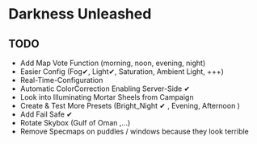 # Darkness Unleashed

## TODO
- Add Map Vote Function (morning, noon, evening, night)
- Easier Config (Fog✔, Light✔, Saturation, Ambient Light, +++) 
- Real-Time-Configuration
- Automatic ColorCorrection Enabling Server-Side  ✔
- Look into Illuminating Mortar Sheels from Campaign
- Create & Test More Presets (Bright_Night ✔ , Evening, Afternoon )
- Add Fail Safe ✔
- Rotate Skybox (Gulf of Oman ,...)
- Remove Specmaps on puddles / windows because they look terrible

